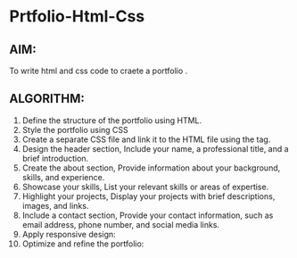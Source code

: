 # Prtfolio-Html-Css

## AIM:
To write html and css code to craete a portfolio .

## ALGORITHM:

1. Define the structure of the portfolio using HTML.
2. Style the portfolio using CSS
3. Create a separate CSS file and link it to the HTML file using the <link> tag.
4. Design the header section, Include your name, a professional title, and a brief introduction.
5. Create the about section, Provide information about your background, skills, and experience.
6. Showcase your skills, List your relevant skills or areas of expertise.
7. Highlight your projects, Display your projects with brief descriptions, images, and links.
8. Include a contact section, Provide your contact information, such as email address, phone number, and social media links.
9. Apply responsive design:
10. Optimize and refine the portfolio:
